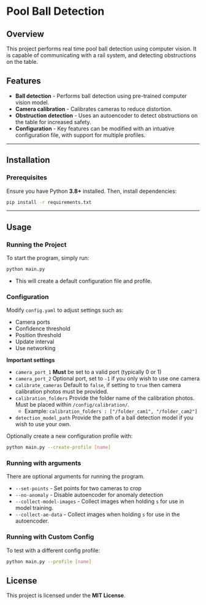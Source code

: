 # **Pool Ball Detection**

## **Overview**

This project performs real time pool ball detection using computer vision. It is capable of communicating with a rail system, and detecting obstructions on the table.

## **Features**

- **Ball detection** - Performs ball detection using pre-trained computer vision model.
- **Camera calibration** - Calibrates cameras to reduce distortion.
- **Obstruction detection** - Uses an autoencoder to detect obstructions on the table for increased safety.
- **Configuration** - Key features can be modified with an intuative configuration file, with support for multiple profiles.

---

## **Installation**

### **Prerequisites**

Ensure you have Python **3.8+** installed. Then, install dependencies:

```bash
pip install -r requirements.txt
```

---

## **Usage**

### **Running the Project**

To start the program, simply run:

```bash
python main.py
```

- This will create a default configuration file and profile.

### **Configuration**

Modify `config.yaml` to adjust settings such as:

- Camera ports
- Confidence threshold
- Position threshold
- Update interval
- Use networking

**Important settings**

- `camera_port_1` **Must** be set to a valid port (typically 0 or 1)
- `camera_port_2` Optional port, set to `-1` if you only wish to use one camera
- `calibrate_cameras` Default to `false`, if setting to `true` then camera calibration photos must be provided.
- `calibration_folders` Provide the folder name of the calibration photos. Must be placed within `/config/calibration/`.
  - Example: `calibration_folders : ["/folder_cam1", "/folder_cam2"]`
- `detection_model_path` Provide the path of a ball detection model if you wish to use your own.

Optionally create a new configuration profile with:

```bash
python main.py --create-profile [name]
```

### **Running with arguments**

There are optional arguments for running the program.

- `--set-points` - Set points for two cameras to crop
- `--no-anomaly` - Disable autoencoder for anomaly detection
- `--collect-model-images` - Collect images when holding `s` for use in model training.
- `--collect-ae-data` - Collect images when holding `s` for use in the autoencoder.

### **Running with Custom Config**

To test with a different config profile:

```bash
python main.py --profile [name]
```

## **License**

This project is licensed under the **MIT License**.
